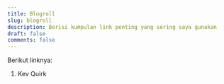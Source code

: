 ```yaml
---
title: Blogroll
slug: blogroll
description: Berisi kumpulan link penting yang sering saya gunakan
draft: false
comments: false
---
```

Berikut linknya:

1.  Kev Quirk